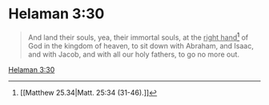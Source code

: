 # Helaman 3:30

> And land their souls, yea, their immortal souls, at the <u>right hand</u>[^a] of God in the kingdom of heaven, to sit down with Abraham, and Isaac, and with Jacob, and with all our holy fathers, to go no more out.

[Helaman 3:30](https://www.churchofjesuschrist.org/study/scriptures/bofm/hel/3?lang=eng&id=p30#p30)


[^a]: [[Matthew 25.34|Matt. 25:34 (31-46).]]
